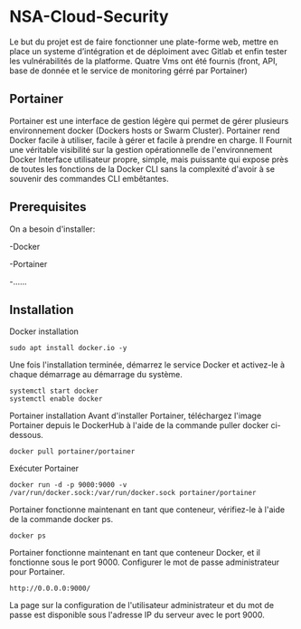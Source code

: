 # NSA-Cloud-Security
Le but du projet est de faire fonctionner une plate-forme web, mettre en place un systeme d’intégration et de déploiment 
avec Gitlab et enfin tester les vulnérabilités de la platforme.
Quatre Vms ont été fournis (front, API, base de donnée et le service de monitoring gérré par Portainer)

## Portainer 

Portainer est une interface de gestion légère qui permet de gérer plusieurs environnement docker (Dockers hosts or
Swarm Cluster).
Portainer rend Docker facile à utiliser, facile à gérer et facile à prendre en charge.
Il Fournit une véritable visibilité sur la gestion opérationnelle de l'environnement Docker
Interface utilisateur propre, simple, mais puissante qui expose près de toutes les fonctions de 
la Docker CLI sans la complexité d'avoir à se souvenir des commandes CLI embêtantes.

## Prerequisites

On a besoin d'installer:

-Docker

-Portainer

-......

## Installation

Docker installation
```
sudo apt install docker.io -y
```
Une fois l'installation terminée, démarrez le service Docker et activez-le à chaque démarrage au démarrage du système.
```
systemctl start docker
systemctl enable docker
```
Portainer installation
Avant d'installer Portainer, téléchargez l'image Portainer depuis le DockerHub à l'aide de la commande puller docker ci-dessous.
```
docker pull portainer/portainer
```
Exécuter Portainer
```
docker run -d -p 9000:9000 -v /var/run/docker.sock:/var/run/docker.sock portainer/portainer
```
Portainer fonctionne maintenant en tant que conteneur, vérifiez-le à l'aide de la commande docker ps.
```
docker ps
```
Portainer fonctionne maintenant en tant que conteneur Docker, et il fonctionne sous le port 9000.
Configurer le mot de passe administrateur pour Portainer.
```
http://0.0.0.0:9000/
```
La page sur la configuration de l'utilisateur administrateur et du mot de passe est disponible sous l'adresse IP du serveur avec le port 9000.




